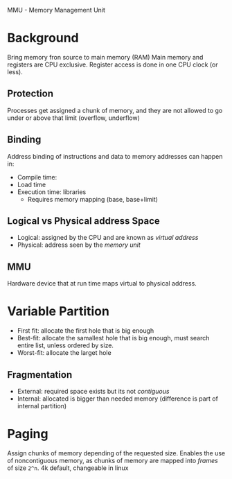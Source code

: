 MMU - Memory Management Unit
# Background
Bring memory fron source to main memory (RAM)
Main memory and registers are CPU exclusive.
Register access is done in one CPU clock (or less).
## Protection
Processes get assigned a chunk of memory, and they are not allowed to go under or above that limit (overflow, underflow)
## Binding
Address binding of instructions and data to memory addresses can happen in:
- Compile time:
- Load time
- Execution time: libraries
	- Requires memory mapping (base, base+limit)
## Logical vs Physical address Space
- Logical: assigned by the CPU and are known as *virtual address*
- Physical: address seen by the *memory unit*
## MMU
Hardware device that at run time maps virtual to physical address.
# Variable Partition
- First fit: allocate the first hole that is big enough
- Best-fit: allocate the samallest hole that is big enough, must search entire list, unless ordered by size.
- Worst-fit: allocate the larget hole
## Fragmentation
- External: required space exists but its not *contiguous*
- Internal: allocated is bigger than needed memory (difference is part of internal partition)

# Paging
Assign chunks of memory depending of the requested size.
Enables the use of noncontiguous memory, as chunks of memory are mapped into *frames* of size `2^n`.
4k default, changeable in linux